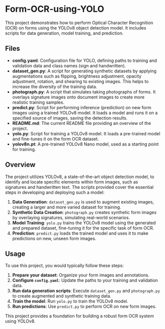 # Form-OCR-using-YOLO

This project demonstrates how to perform Optical Character Recognition (OCR) on forms using the YOLOv8 object detection model. It includes scripts for data generation, model training, and prediction.

## Files

*   **config.yaml**: Configuration file for YOLO, defining paths to training and validation data and class names (sign and handwritten).
*   **dataset_gen.py**: A script for generating synthetic datasets by applying augmentations such as flipping, brightness adjustment, opacity adjustment, rotation, and shearing to existing images. This helps to increase the diversity of the training data.
*   **photograph.py**: A script that simulates taking photographs of forms. It overlays signature images onto document images to create more realistic training samples.
*   **predict.py**: Script for performing inference (prediction) on new form images using a trained YOLOv8 model. It loads a model and runs it on a specified source of images, saving the detection results.
*   **README.md**: The current README file providing an overview of the project.
*   **yolo.py**: Script for training a YOLOv8 model. It loads a pre-trained model and fine-tunes it on the form OCR dataset.
*   **yolov8n.pt**: A pre-trained YOLOv8 Nano model, used as a starting point for training.

## Overview

The project utilizes YOLOv8, a state-of-the-art object detection model, to identify and locate specific elements within form images, such as signatures and handwritten text. The scripts provided cover the essential steps in developing and deploying such a model:

1. **Data Generation**: `dataset_gen.py` is used to augment existing images, creating a larger and more varied dataset for training.
2. **Synthetic Data Creation**: `photograph.py` creates synthetic form images by overlaying signatures, simulating real-world scenarios.
3. **Model Training**: `yolo.py` trains the YOLOv8 model using the generated and prepared dataset, fine-tuning it for the specific task of form OCR.
4. **Prediction**: `predict.py` loads the trained model and uses it to make predictions on new, unseen form images.

## Usage

To use this project, you would typically follow these steps:

1. **Prepare your dataset**: Organize your form images and annotations.
2. **Configure `config.yaml`**: Update the paths to your training and validation data.
3. **Run data generation scripts**: Execute `dataset_gen.py` and `photograph.py` to create augmented and synthetic training data.
4. **Train the model**: Run `yolo.py` to train the YOLOv8 model.
5. **Run predictions**: Use `predict.py` to perform OCR on new form images.

This project provides a foundation for building a robust form OCR system using YOLOv8.

